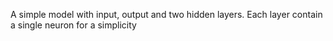A simple model with input, output and two hidden layers. Each layer contain a single neuron for a simplicity
